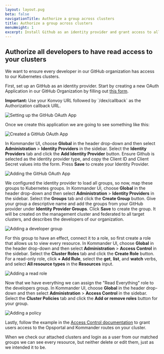 ```yaml
---
layout: layout.pug
beta: false
navigationTitle: Authorize a group across clusters
title: Authorize a group across clusters
menuWeight: 1
excerpt: Install Github as an identity provider and grant access to all developers
---
```


## Authorize all developers to have read access to your clusters

We want to ensure every developer in our GitHub organization has access to our Kubernetes clusters.

First, set up an GitHub as an identity provider. Start by creating a new OAuth Application in our GitHub Organization by filling out [this form](https://github.com/settings/applications/new).

<p class="message--info"><strong>Important: </strong>
Use your Konvoy URL followed by `/dex/callback` as the Authorization callback URL.
</p>

![Setting up the GitHub OAuth App](/dkp/kommander/1.3/img/tutorial-idp-github-oauth-app.png)

Once we create this application we are going to see something like this:

![Created a GitHub OAuth App](/dkp/kommander/1.3/img/tutorial-idp-github-oauth-created.png)

In Kommander UI, choose **Global** in the header drop-down and then select **Administration** > **Identity Providers** in the sidebar. Select the **Identity Providers** tab and click the **Add Identity Provider** button. Ensure Github is selected as the identity provider type, and copy the Client ID and Client Secret values into the form. Press **Save** to create your Identity Provider.

![Adding the GitHub OAuth App](/dkp/kommander/1.3/img/tutorial-idp-github-added.png)

We configured the identity provider to load all groups, so now, map these groups to Kubernetes groups. In Kommander UI, choose **Global** in the header drop-down and then select **Administration** > **Identity Providers** in the sidebar. Select the **Groups** tab and click the **Create Group** button. Give your group a descriptive name and add the groups from your GitHub provider under **Identity Provider Groups**.
Click **Save** to create the group. It will be created on the management cluster and federated to all target clusters, and describes the developers of our organization.

![Adding a developer group](/dkp/kommander/1.3/img/tutorial-auth-developer-group.png)

For this group to have an effect, connect it to a role, so first create a role that allows us to view every resource. In Kommander UI, choose **Global** in the header drop-down and then select **Administration** > **Access Control** in the sidebar. Select the **Cluster Roles** tab and click the **Create Role** button. For a read-only role, click **+ Add Rule**, select the **get**, **list**, and **watch** verbs, and select **All resource types** in the **Resources** input.

![Adding a read role](/dkp/kommander/1.3/img/tutorial-auth-developer-role.png)

Now that we have everything we can assign the "Read Everything" role to the developers group. In Kommander UI, choose **Global** in the header drop-down and then select **Administration** > **Access Control** in the sidebar. Select the **Cluster Policies** tab and click the **Add or remove roles** button for your group.

![Adding a policy](/dkp/kommander/1.3/img/tutorial-auth-developer-policy.png)

Lastly, follow the example in the [Access Control documentation](/dkp/kommander/1.3/operations/access-control/#special-limitation-for-opsportal-and-kommander-roles) to grant users access to the Opsportal and Kommander routes on your cluster.

When we check our attached clusters and login as a user from our matched groups we can see every resource, but neither delete or edit them, just as we intended it to be.
